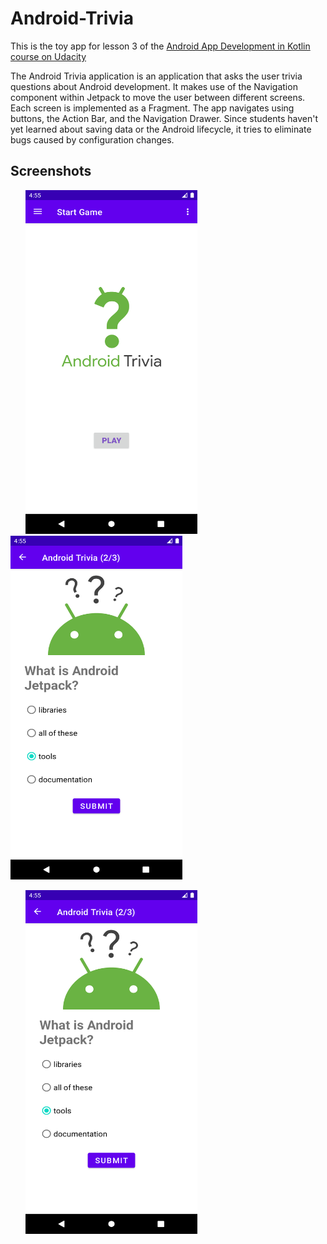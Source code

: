 # Android-Trivia
This is the toy app for lesson 3 of the [Android App Development in Kotlin course on Udacity](https://www.udacity.com/course/developing-android-apps-with-kotlin--ud9012)

The Android Trivia application is an application that asks the user trivia questions about Android development. It makes use of the Navigation component within Jetpack to move the user between different screens. Each screen is implemented as a Fragment. The app navigates using buttons, the Action Bar, and the Navigation Drawer. Since students haven't yet learned about saving data or the Android lifecycle, it tries to eliminate bugs caused by configuration changes.

## Screenshots
<img height=550 width=275 src="https://github.com/sanxy/Android-Trivia/blob/main/screenshot/1.png" hspace=24><img height=550 width=275 src="https://github.com/sanxy/Android-Trivia/blob/main/screenshot/2.png"/> 

<img height=550 width=275 src="https://github.com/sanxy/Android-Trivia/blob/main/screenshot/2.png" hspace=24/> 
